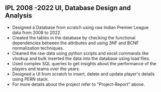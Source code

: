## IPL 2008 -2022 UI, Database Design and Analysis ##
* Designed a Database from scratch using raw Indian Premier League data from 2008 to 2022.
* Created the tables in the database by checking the functional dependencies between the attributes and using 3NF and BCNF normalization techniques.
*	Cleaned the raw data using python scripts and excel commands like vlookup and bulk inserted the data into the database using load files.
*	Used complex SQL queries to get insights about the performance of the players and teams over the years.
*	Designed a UI from scratch to insert, delete and update player's details using PERN stack.
* For more details about the project refer to "Project-Report" above.
